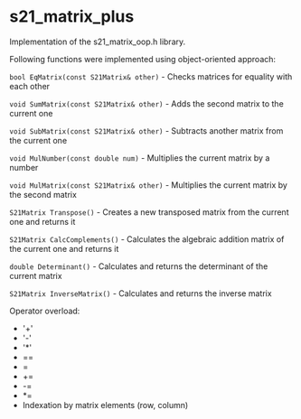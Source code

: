 # s21_matrix_plus
Implementation of the s21_matrix_oop.h library.

Following functions were implemented using object-oriented approach:

`bool EqMatrix(const S21Matrix& other)` - Checks matrices for equality with each other

`void SumMatrix(const S21Matrix& other)` - Adds the second matrix to the current one

`void SubMatrix(const S21Matrix& other)` - Subtracts another matrix from the current one

`void MulNumber(const double num)` - Multiplies the current matrix by a number

`void MulMatrix(const S21Matrix& other)` - Multiplies the current matrix by the second matrix

`S21Matrix Transpose()` - Creates a new transposed matrix from the current one and returns it

`S21Matrix CalcComplements()` - Calculates the algebraic addition matrix of the current one and returns it

`double Determinant()` - Calculates and returns the determinant of the current matrix

`S21Matrix InverseMatrix()` - Calculates and returns the inverse matrix

Operator overload:
- '+'
- '-'
- '*'
- == 
- =
- +=
- -=
- *=
- Indexation by matrix elements (row, column)
